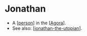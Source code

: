 # Jonathan

- A [[person]] in the [[Agora]].
- See also: [[jonathan-the-utopian]].


[//begin]: # "Autogenerated link references for markdown compatibility"
[person]: person "Person"
[agora]: agora "Agora"
[jonathan-the-utopian]: jonathan-the-utopian "Jonathan the Utopian"
[//end]: # "Autogenerated link references"